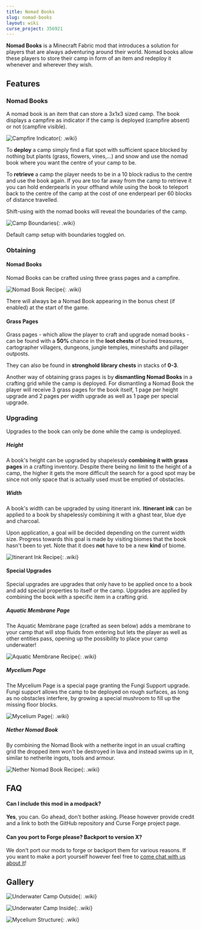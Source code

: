 ```yaml
---
title: Nomad Books
slug: nomad-books
layout: wiki
curse_project: 356921
---
```


**Nomad Books** is a Minecraft Fabric mod that introduces a solution for players that are always adventuring around their world. Nomad books allow these players to store their camp in form of an item and redeploy it 
whenever and wherever they wish.

## Features

### Nomad Books


A nomad book is an item that can store a 3x1x3 sized camp. The book displays a campfire as indicator if the camp is deployed (campfire absent) or not (campfire visible).

![Campfire Indicator](nomad-books/CampfireIndicator.png){: .wiki}


To **deploy** a camp simply find a flat spot with sufficient space blocked by nothing but plants (grass, flowers, vines,...) and snow and use the nomad book where you want the centre of your camp to be.

To **retrieve** a camp the player needs to be in a 10 block radius to the centre and use the book again. If you are too far away from the camp to retrieve it you can hold enderpearls in your offhand while using the book to teleport back to the centre of the camp at the cost of one enderpearl per 60 blocks of distance travelled.


Shift-using with the nomad books will reveal the boundaries of the camp.

![Camp Boundaries](nomad-books/CampBoundaries.png){: .wiki}

Default camp setup with boundaries toggled on.

### Obtaining

#### Nomad Books

Nomad Books can be crafted using three grass pages and a campfire.

![Nomad Book Recipe](nomad-books/NomadBookRecipe.png){: .wiki}

There will always be a Nomad Book appearing in the bonus chest (if enabled) at the start of the game.

#### Grass Pages

Grass pages - which allow the player to craft and upgrade nomad books - can be found with a **50%** chance in the **loot chests** of buried treasures, cartographer villagers,  dungeons, jungle temples, mineshafts and pillager outposts.

They can also be found in **stronghold library chests** in stacks of **0-3**.

Another way of obtaining grass pages is by **dismantling Nomad Books** in a crafting grid while the camp is deployed. For dismantling a Nomad Book the player will receive 3 grass pages for the book itself, 1 page per height upgrade and 2 pages per width upgrade as well as 1 page per special upgrade.


### Upgrading


Upgrades to the book can only be done while the camp is undeployed.

##### Height


A book's height can be upgraded by shapelessly **combining it with grass pages** in a crafting inventory. Despite there being no limit to the height of a camp, the higher it gets the more difficult the search for a good spot may be since not only space that is actually used must be emptied of obstacles.

##### Width


A book's width can be upgraded by using itinerant ink. **Itinerant ink** can be applied to a book by shapelessly combining it with a ghast tear, blue dye and charcoal.

Upon application, a goal will be decided depending on the current width size. Progress towards this goal is made by visiting biomes that the book hasn't been to yet. Note that it does **not** have to be a new **kind** of biome.

![Itinerant Ink Recipe](nomad-books/ItinerantInkRecipe.png){: .wiki}

#### Special Upgrades


Special upgrades are upgrades that only have to be applied once to a book and add special properties to itself or the camp. Upgrades are applied by combining the book with a specific item in a crafting grid.

##### Aquatic Membrane Page


The Aquatic Membrane page (crafted as seen below) adds a membrane to your camp that will stop fluids from entering but lets the player as well as other entities pass, opening up the possibility to place your camp underwater!

![Aquatic Membrane Recipe](nomad-books/AquaticMembraneRecipe.png){: .wiki}

##### Mycelium Page


The Mycelium Page is a special page granting the Fungi Support upgrade. Fungi support allows the camp to be deployed on rough surfaces, as long as no obstacles interfere, by growing a special mushroom to fill up the missing floor blocks.

![Mycelium Page](nomad-books/MyceliumPage.png){: .wiki}

##### Nether Nomad Book


By combining the Nomad Book with a netherite ingot in an usual crafting grid the dropped item won't be destroyed in lava and instead swims up in it, similar to netherite ingots, tools and armour.

![Nether Nomad Book Recipe](nomad-books/NetherNomadBookRecipe.png){: .wiki}

## FAQ

#### Can I include this mod in a modpack?

**Yes**, you can. Go ahead, don't bother asking. Please  however provide credit and a link to both the GitHub repository and  Curse Forge project page.

#### Can you port to Forge please? Backport to version X?

We don't port our mods to forge or backport them for various reasons. If you want to make a port yourself however feel free to [come chat with us about it](https://ladysnake.glitch.me)!

## Gallery

![Underwater Camp Outside](nomad-books/UnderwaterCamp.png){: .wiki}

![Underwater Camp Inside](nomad-books/UnderwaterCamp2.png){: .wiki}

![Mycelium Structure](nomad-books/MyceliumStructure.png){: .wiki}
